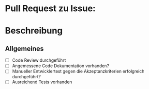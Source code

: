 # Pull Request zu Issue: 
<!-- Hier Referenz zu related Issue -->

# Beschreibung

<!-- Falls noch etwas gesgt werden sollte, z.B. "Als Entwickler habe ich bewusst auf Punkt XY verzichtet, da dass und das ..."

# Definition of Done

<!-- Der Entwickler ist verantwortlich für die Einhaltung -->

## Allgemeines

- [ ] Code Review durchgeführt
- [ ] Angemessene Code Dokumentation vorhanden?
- [ ] Manueller Entwicklertest gegen die Akzeptanzkriterien erfolgreich durchgeführt?
- [ ] Ausreichend Tests vorhanden
